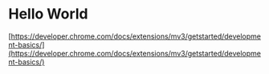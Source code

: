 # Hello World

[https://developer.chrome.com/docs/extensions/mv3/getstarted/development-basics/](https://developer.chrome.com/docs/extensions/mv3/getstarted/development-basics/)

